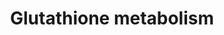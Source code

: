 ---
annotations:
- id: PW:0000134
  parent: classic metabolic pathway
  type: Pathway Ontology
  value: glutathione metabolic pathway
authors:
- 169.230.77.174
- MaintBot
- Khanspers
- Christine Chichester
- Egonw
citedin:
- link: PMC5005393
  title: New insights in Rett syndrome using pathway analysis for transcriptomics
    data (2016)
description: ''
last-edited: 2019-09-17
organisms:
- Mus musculus
redirect_from:
- /index.php/Pathway:WP164
- /instance/WP164
- /instance/WP164_rr106858
revision: r106858
schema-jsonld:
- '@context': https://schema.org/
  '@id': https://wikipathways.github.io/pathways/WP164.html
  '@type': Dataset
  creator:
    '@type': Organization
    name: WikiPathways
  description: ''
  keywords:
  - (5-L-Glutamyl)-L-amino acid
  - 5-Oxoproline
  - Acetyl-CoA
  - Anpep
  - Bis-g-glutamylcystine
  - Cysteinyl-glycine
  - G6pdx
  - GSTA1
  - GSTT2
  - Gclc
  - Gclm
  - Ggt1
  - Ggt5
  - Glutathione (reduced)
  - Glycine
  - Gpx1
  - Gpx2
  - Gpx3
  - Gpx4
  - Gsr
  - Gss
  - Gstm2
  - Gstm7
  - Gstt1
  - Idh1
  - L-Amino acid
  - L-Cysteine
  - L-Glutamate
  - NADP+
  - NADPH
  - Oplah
  - Oxidized glutathione
  - R-S-Alanine
  - R-S-Alanylglycine
  - R-S-Glutathione
  - R-S-Mercapturonate
  - g-L-Glutamyl-L-cysteine
  license: CC0
  name: Glutathione metabolism
seo: CreativeWork
title: Glutathione metabolism
wpid: WP164
---
